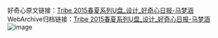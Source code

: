 好奇心原文链接：[Tribe 2015春夏系列U盘_设计_好奇心日报-马梦涵 ](https://www.qdaily.com/articles/11102.html)
WebArchive归档链接：[Tribe 2015春夏系列U盘_设计_好奇心日报-马梦涵 ](http://web.archive.org/web/20190623163755/https://www.qdaily.com/articles/11102.html)
![image](http://ww3.sinaimg.cn/large/007d5XDply1g3wcsyogqcj30u02nttpi)
